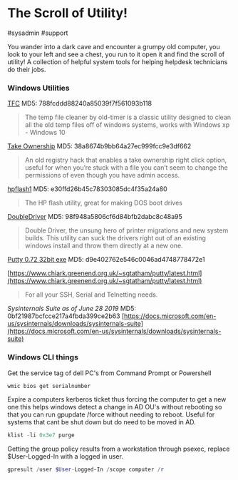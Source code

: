 # The Scroll of Utility!
#sysadmin #support 

You wander into a dark cave and encounter a grumpy old computer, you look to your left and see a chest, you run to it open it and find the scroll of utility! A collection of helpful system tools for helping helpdesk technicians do their jobs.

### Windows Utilities
[TFC](https://f001.backblazeb2.com/file/scroll-of-utility/TFC.exe) MD5: 788fcddd88240a85039f7f561093b118

> The temp file cleaner by old-timer is a classic utility designed to clean all the old temp files off of windows systems, works with Windows xp - Windows 10

[Take Ownership](https://f001.backblazeb2.com/file/scroll-of-utility/TakeOwnership.zip) MD5: 38a8674b9bb64a27ec999fcc9e3df662

> An old registry hack that enables a take ownership right click option, useful for when you’re stuck with a file you can’t seem to change the permissions of even though you have admin access.

[hpflash1](https://f001.backblazeb2.com/file/scroll-of-utility/hpflash1.zip) MD5: e30ffd26b45c78303085dc4f35a24a80

> The HP flash utility, great for making DOS boot drives

[DoubleDriver](https://f001.backblazeb2.com/file/scroll-of-utility/doubledriver.zip) MD5: 98f948a5806cf6d84bfb2dabc8c48a95

> Double Driver, the unsung hero of printer migrations and new system builds.  This utility can suck the drivers right out of an existing windows install and throw them directly at a new one. 

[Putty 0.72 32bit exe](https://f001.backblazeb2.com/file/scroll-of-utility/putty.exe) MD5: d9e402762e546c0046ad4748778472e1

[https://www.chiark.greenend.org.uk/~sgtatham/putty/latest.html](https://www.chiark.greenend.org.uk/~sgtatham/putty/latest.html) 

> For all your SSH, Serial and Telnetting needs.

*Sysinternals Suite as of June 28 2019*
MD5: 0bf21987bcfcce217a4fbda399ce2b63
 [https://docs.microsoft.com/en-us/sysinternals/downloads/sysinternals-suite](https://docs.microsoft.com/en-us/sysinternals/downloads/sysinternals-suite)

### Windows CLI things

Get the service tag of dell PC's from Command Prompt or Powershell

```powershell
wmic bios get serialnumber
```

Expire a computers kerberos ticket thus forcing the computer to get a new one this helps windows detect a change in AD OU's without rebooting so that you can run gpupdate /force without needing to reboot. Useful for systems that cant be shut down but do need to be moved in AD.

```powershell
klist -li 0x3e7 purge
```

Getting the group policy results from a workstation through psexec, replace $User-Logged-In with a logged in user.

```powershell
gpresult /user $User-Logged-In /scope computer /r
```
